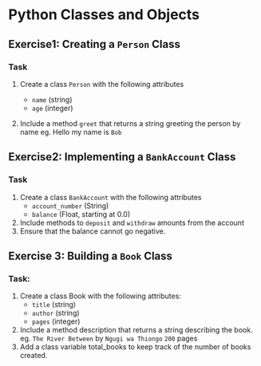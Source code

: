 # Python Classes and Objects
## Exercise1: Creating a `Person` Class
### Task
1. Create a class `Person` with the following attributes
    - `name` (string)
    - `age` (integer)

2. Include a method `greet` that returns a string greeting the person by name 
eg. Hello my name is `Bob`

## Exercise2: Implementing a `BankAccount` Class
### Task
1. Create a class `BankAccount` with the following attributes
    - `account_number` (String)
    -  `balance` (Float, starting at 0.0)
2. Include methods to  `deposit` and `withdraw` amounts from the account
3. Ensure that the balance cannot go negative.

## Exercise 3: Building a `Book` Class
### Task:
1. Create a class Book with the following attributes:
    - `title` (string)
    - `author` (string)
    - `pages` (integer)
2. Include a method description that returns a string describing the book.
    eg. `The River Between` by `Ngugi wa Thiongo` `200` pages
3. Add a class variable total_books to keep track of the number of books created.